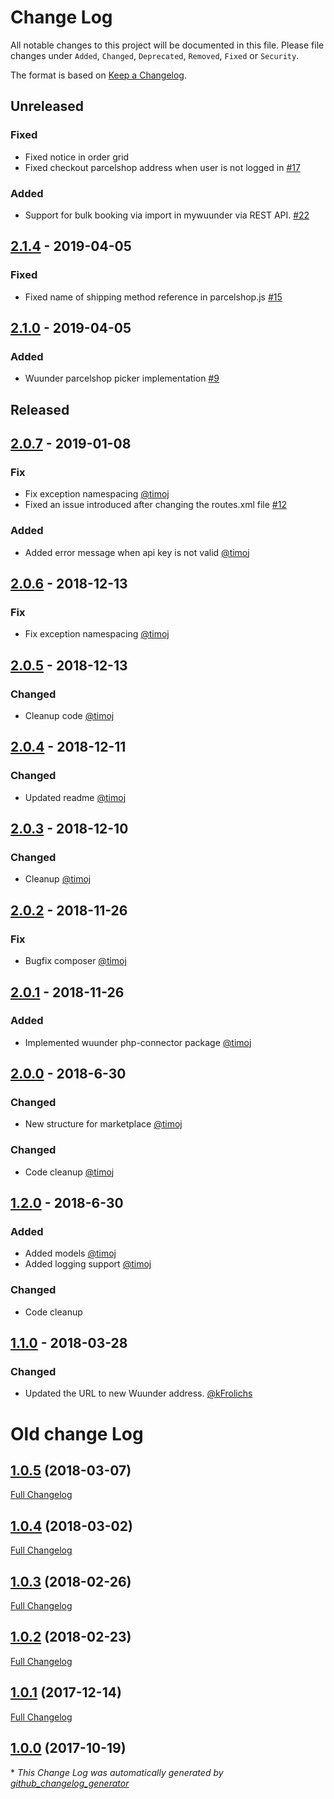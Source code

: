 # Change Log
All notable changes to this project will be documented in this file.
Please file changes under `Added`, `Changed`, `Deprecated`, `Removed`, `Fixed` or `Security`.

The format is based on [Keep a Changelog](http://keepachangelog.com/).


## Unreleased

### Fixed

- Fixed notice in order grid
- Fixed checkout parcelshop address when user is not logged in [#17](https://github.com/wuunder/wuunder-webshopplugin-magento2/pull/17)

### Added

- Support for bulk booking via import in mywuunder via REST API. [#22](https://github.com/wuunder/wuunder-webshopplugin-magento2/pull/22)


## [2.1.4](https://github.com/wuunder/wuunder-webshopplugin-magento2/releases/tag/2.1.4) - 2019-04-05

### Fixed
- Fixed name of shipping method reference in parcelshop.js [#15](https://github.com/wuunder/wuunder-webshopplugin-magento2/pull/15)

## [2.1.0](https://github.com/wuunder/wuunder-webshopplugin-magento2/releases/tag/2.1.0) - 2019-04-05

### Added
- Wuunder parcelshop picker implementation [#9](https://github.com/wuunder/wuunder-webshopplugin-magento2/pull/9)

## Released

## [2.0.7](https://github.com/wuunder/wuunder-webshopplugin-magento2/releases/tag/2.0.7) - 2019-01-08

### Fix

- Fix exception namespacing [@timoj](https://github.com/timoj)
- Fixed an issue introduced after changing the routes.xml file [#12](https://github.com/wuunder/wuunder-webshopplugin-magento2/pull/12)

### Added

- Added error message when api key is not valid [@timoj](https://github.com/timoj)


## [2.0.6](https://github.com/wuunder/wuunder-webshopplugin-magento2/releases/tag/2.0.6) - 2018-12-13

### Fix

- Fix exception namespacing [@timoj](https://github.com/timoj)


## [2.0.5](https://github.com/wuunder/wuunder-webshopplugin-magento2/releases/tag/2.0.5) - 2018-12-13

### Changed

- Cleanup code [@timoj](https://github.com/timoj)



## [2.0.4](https://github.com/wuunder/wuunder-webshopplugin-magento2/releases/tag/2.0.4) - 2018-12-11

### Changed

- Updated readme [@timoj](https://github.com/timoj)



## [2.0.3](https://github.com/wuunder/wuunder-webshopplugin-magento2/releases/tag/2.0.3) - 2018-12-10

### Changed

- Cleanup [@timoj](https://github.com/timoj)



## [2.0.2](https://github.com/wuunder/wuunder-webshopplugin-magento2/releases/tag/2.0.2) - 2018-11-26

### Fix

- Bugfix composer [@timoj](https://github.com/timoj)


## [2.0.1](https://github.com/wuunder/wuunder-webshopplugin-magento2/releases/tag/2.0.1) - 2018-11-26

### Added

- Implemented wuunder php-connector package [@timoj](https://github.com/timoj)


## [2.0.0](https://github.com/wuunder/wuunder-webshopplugin-magento2/releases/tag/2.0.0) - 2018-6-30

### Changed

- New structure for marketplace [@timoj](https://github.com/timoj)

### Changed
- Code cleanup [@timoj](https://github.com/timoj)


## [1.2.0](https://github.com/wuunder/wuunder-webshopplugin-magento2/releases/tag/1.2.0) - 2018-6-30

### Added

- Added models [@timoj](https://github.com/timoj)
- Added logging support [@timoj](https://github.com/timoj)

### Changed
- Code cleanup


## [1.1.0](https://github.com/wuunder/wuunder-webshopplugin-magento2/releases/tag/1.1.0) - 2018-03-28

### Changed

- Updated the URL to new Wuunder address. [@kFrolichs](https://github.com/kFrolichs)

# Old change Log

## [1.0.5](https://github.com/kabisa/wuunder-webshopplugin-magento2/tree/1.0.5) (2018-03-07)
[Full Changelog](https://github.com/kabisa/wuunder-webshopplugin-magento2/compare/1.0.4...1.0.5)

## [1.0.4](https://github.com/kabisa/wuunder-webshopplugin-magento2/tree/1.0.4) (2018-03-02)
[Full Changelog](https://github.com/kabisa/wuunder-webshopplugin-magento2/compare/1.0.3...1.0.4)

## [1.0.3](https://github.com/kabisa/wuunder-webshopplugin-magento2/tree/1.0.3) (2018-02-26)
[Full Changelog](https://github.com/kabisa/wuunder-webshopplugin-magento2/compare/1.0.2...1.0.3)

## [1.0.2](https://github.com/kabisa/wuunder-webshopplugin-magento2/tree/1.0.2) (2018-02-23)
[Full Changelog](https://github.com/kabisa/wuunder-webshopplugin-magento2/compare/1.0.1...1.0.2)

## [1.0.1](https://github.com/kabisa/wuunder-webshopplugin-magento2/tree/1.0.1) (2017-12-14)
[Full Changelog](https://github.com/kabisa/wuunder-webshopplugin-magento2/compare/1.0.0...1.0.1)

## [1.0.0](https://github.com/kabisa/wuunder-webshopplugin-magento2/tree/1.0.0) (2017-10-19)


\* *This Change Log was automatically generated by [github_changelog_generator](https://github.com/skywinder/Github-Changelog-Generator)*
